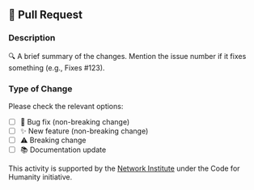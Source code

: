 ## 🚀 Pull Request

### Description

🔍 A brief summary of the changes. Mention the issue number if it fixes something (e.g., Fixes #123).

### Type of Change

Please check the relevant options:

- [ ] 🐛 Bug fix (non-breaking change)
- [ ] ✨ New feature (non-breaking change)
- [ ] ⚠️ Breaking change
- [ ] 📚 Documentation update

This activity is supported by the [Network Institute](https://networkinstitute.org/) under the Code for Humanity initiative.  

